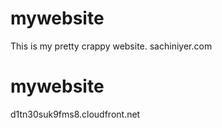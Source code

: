 # mywebsite

This is my pretty crappy website. sachiniyer.com
# mywebsite

d1tn30suk9fms8.cloudfront.net
